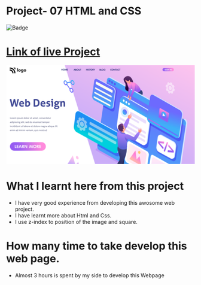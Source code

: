 # Project- 07 HTML and CSS

![Badge]()

# [Link of live Project]()

![Images](./img/landingpage.png)

# What I learnt here from this project

- I have very good experience from developing this awosome web project.
- I have learnt more about Html and Css.
- I use z-index to position of the image and square.

# How many time to take develop this web page.

- Almost 3 hours is spent by my side to develop this Webpage